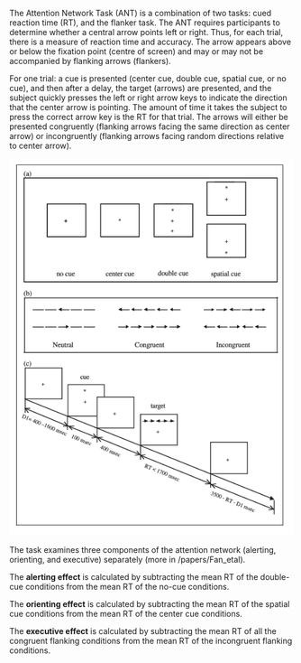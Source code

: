 The Attention Network Task (ANT) is a combination of two tasks: cued reaction time (RT), and the flanker task.
The ANT requires participants to determine whether a central arrow points left or right. Thus, for each trial, there is a measure of reaction time and accuracy.
The arrow appears above or below the fixation point (centre of screen) and may or may not be accompanied by flanking arrows (flankers).

For one trial: a cue is presented (center cue, double cue, spatial cue, or no cue), and then after a delay, the target (arrows) are presented, and the subject quickly presses the left or right arrow keys to indicate the direction that the center arrow is pointing. The amount of time it takes the subject to press the correct arrow key is the RT for that trial.
The arrows will either be presented congruently (flanking arrows facing the same direction as center arrow) or incongruently (flanking arrows facing random directions relative to center arrow).

![](ANT_procedure.png)

The task examines three components of the attention network (alerting, orienting, and executive) separately (more in /papers/Fan_etal).

The **alerting effect** is calculated by subtracting the mean RT of the double-cue conditions from the mean RT of the no-cue conditions.

The **orienting effect** is calculated by subtracting the mean RT of the spatial cue conditions from the mean RT of the center cue conditions.

The **executive effect** is calculated by subtracting the mean RT of all the congruent flanking conditions from the mean RT of the incongruent flanking conditions. 
